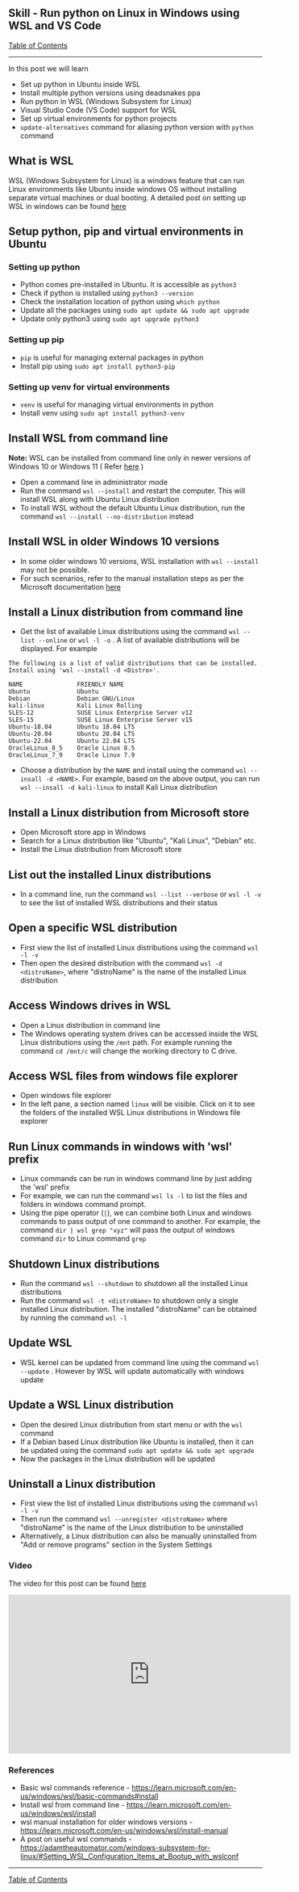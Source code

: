 ## Skill - Run python on Linux in Windows using WSL and VS Code

[Table of Contents](https://nagasudhir.blogspot.com/2020/04/taming-python-table-of-contents.html)

<hr/>

In this post we will learn
* Set up python in Ubuntu inside WSL
* Install multiple python versions using deadsnakes ppa
* Run python in WSL (Windows Subsystem for Linux)
* Visual Studio Code (VS Code) support for WSL
* Set up virtual environments for python projects
* `update-alternatives` command for aliasing python version with `python` command 

## What is WSL
WSL (Windows Subsystem for Linux) is a windows feature that can run Linux environments like Ubuntu inside windows OS without installing separate virtual machines or dual booting. A detailed post on setting up WSL in windows can be found [here](https://nagasudhir.blogspot.com/2023/01/setup-ubuntu-or-similar-linux.html) 

## Setup python, pip and virtual environments in Ubuntu
### Setting up python
* Python comes pre-installed in Ubuntu. It is accessible as `python3`
* Check if python is installed using `python3 --version`
* Check the installation location of python using `which python`
* Update all the packages using `sudo apt update && sudo apt upgrade`
* Update only python3 using `sudo apt upgrade python3`

### Setting up pip
* `pip` is useful for managing external packages in python
* Install pip using `sudo apt install python3-pip`

### Setting up venv for virtual environments 
* `venv` is useful for managing virtual environments in python
* Install venv using `sudo apt install python3-venv`
 

## Install WSL from command line
**Note:** WSL can be installed from command line only in newer versions of Windows 10 or Windows 11 ( Refer [here](https://learn.microsoft.com/en-us/windows/wsl/install) )
* Open a command line in administrator mode
* Run the command `wsl --install` and restart the computer. This will install WSL along with Ubuntu Linux distribution
* To install WSL without the default Ubuntu Linux distribution, run the command `wsl --install --no-distribution` instead

## Install WSL in older Windows 10 versions
* In some older windows 10 versions, WSL installation with `wsl --install` may not be possible.
* For such scenarios, refer to the manual installation steps as per the Microsoft documentation [here](https://learn.microsoft.com/en-us/windows/wsl/install-manual)

## Install a Linux distribution from command line
* Get the list of available Linux distributions using the command `wsl --list --online` or `wsl -l -o` .  A list of available distributions will be displayed. 
For example 
```
The following is a list of valid distributions that can be installed.
Install using 'wsl --install -d <Distro>'.

NAME               FRIENDLY NAME
Ubuntu             Ubuntu
Debian             Debian GNU/Linux
kali-linux         Kali Linux Rolling
SLES-12            SUSE Linux Enterprise Server v12
SLES-15            SUSE Linux Enterprise Server v15
Ubuntu-18.04       Ubuntu 18.04 LTS
Ubuntu-20.04       Ubuntu 20.04 LTS
Ubuntu-22.04       Ubuntu 22.04 LTS
OracleLinux_8_5    Oracle Linux 8.5
OracleLinux_7_9    Oracle Linux 7.9
```
* Choose a distribution by the `NAME` and install using the command `wsl --insall -d <NAME>`. For example, based on the above output, you can run `wsl --insall -d kali-linux` to install Kali Linux distribution

## Install a Linux distribution from Microsoft store
* Open Microsoft store app in Windows
* Search for a Linux distribution like "Ubuntu", "Kali Linux", "Debian" etc.
* Install the Linux distribution from Microsoft store

## List out the installed Linux distributions
* In a command line, run the command `wsl --list --verbose` or `wsl -l -v` to see the list of installed WSL distributions and their status 

## Open a specific WSL distribution
* First view the list of installed Linux distributions using the command `wsl -l -v`
* Then open the desired distribution with the command `wsl -d <distroName>`, where "distroName" is the name of the installed Linux distribution

## Access Windows drives in WSL
 * Open a Linux distribution in command line
 * The Windows operating system drives can be accessed inside the WSL Linux distributions using the `/mnt` path. For example running the command `cd /mnt/c` will change the working directory to C drive.

## Access WSL files from windows file explorer
* Open  windows file explorer
* In the left pane, a section named `linux` will be visible. Click on it to see the folders of the installed WSL Linux distributions in Windows file explorer

## Run Linux commands in windows with 'wsl' prefix
* Linux commands can be run in windows command line by just adding the 'wsl' prefix
* For example, we can run the command `wsl ls -l` to list the files and folders in windows command prompt.
* Using the pipe operator (`|`), we can combine both Linux and windows commands to pass output of one command to another. For example, the command `dir | wsl grep "xyz"` will pass the output of windows command `dir` to Linux command `grep`

## Shutdown Linux distributions
* Run the command `wsl --shutdown` to shutdown all the installed Linux distributions
* Run the command `wsl -t <distroName>` to shutdown only a single installed Linux distribution. The installed "distroName" can be obtained by running the command `wsl -l`

## Update WSL
* WSL kernel can be updated from command line using the command `wsl --update` . However by WSL will update automatically with windows update 

## Update a WSL Linux distribution
* Open the desired Linux distribution from start menu or with the `wsl` command
* If a Debian based Linux distribution like Ubuntu is installed, then it can be updated using the command `sudo apt update && sudo apt upgrade` 
* Now the packages in the Linux distribution will be updated

## Uninstall a Linux distribution
* First view the list of installed Linux distributions using the command `wsl -l -v`
* Then run the command `wsl --unregister <distroName>` where "distroName" is the name of the Linux distribution to be uninstalled
* Alternatively, a Linux distribution can also be manually uninstalled from "Add or remove programs" section in the System Settings

### Video
The video for this post can be found [here](https://youtu.be/xxQer-OyAD4)

<iframe width="560" height="315" src="https://www.youtube.com/embed/xxQer-OyAD4" title="YouTube video player" frameborder="0" allow="accelerometer; autoplay; clipboard-write; encrypted-media; gyroscope; picture-in-picture; web-share" allowfullscreen></iframe>
 
### References
* Basic wsl commands reference - https://learn.microsoft.com/en-us/windows/wsl/basic-commands#install
* Install wsl from command line - https://learn.microsoft.com/en-us/windows/wsl/install
* wsl manual installation for older windows versions - https://learn.microsoft.com/en-us/windows/wsl/install-manual
* A post on useful wsl commands - https://adamtheautomator.com/windows-subsystem-for-linux/#Setting_WSL_Configuration_Items_at_Bootup_with_wslconf 

<hr/>

[Table of Contents](https://nagasudhir.blogspot.com/2020/04/taming-python-table-of-contents.html)

<!--stackedit_data:
eyJoaXN0b3J5IjpbNTQxMTY5NjddfQ==
-->